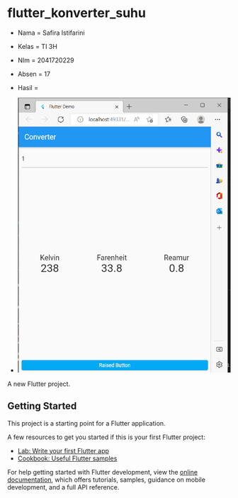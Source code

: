 # flutter_konverter_suhu

* Nama =  Safira Istifarini
* Kelas = TI 3H
* NIm = 2041720229
* Absen = 17

* Hasil =

* <img src = './images/suhu.png' >

A new Flutter project.

## Getting Started

This project is a starting point for a Flutter application.

A few resources to get you started if this is your first Flutter project:

- [Lab: Write your first Flutter app](https://docs.flutter.dev/get-started/codelab)
- [Cookbook: Useful Flutter samples](https://docs.flutter.dev/cookbook)

For help getting started with Flutter development, view the
[online documentation](https://docs.flutter.dev/), which offers tutorials,
samples, guidance on mobile development, and a full API reference.

